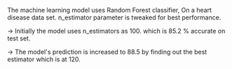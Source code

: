 The machine learning model uses Random Forest classifier,
On a heart disease data set.
n_estimator parameter is tweaked for best performance. 

-> Initially the model uses n_estimators as 100.
   which is 85.2 % accurate on test set.

-> The model's prediction is increased to 88.5 by finding out the best
   estimator which is at 120.
